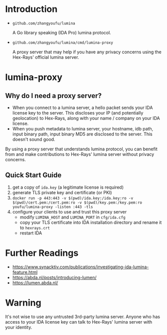 # Introduction

* `github.com/zhangyoufu/lumina`

  A Go library speaking (IDA Pro) lumina protocol.

* `github.com/zhangyoufu/lumina/cmd/lumina-proxy`

  A proxy server that may help if you have any privacy concerns using the Hex-Rays' official lumina server.

# lumina-proxy

## Why do I need a proxy server?

* When you connect to a lumina server, a hello packet sends your IDA license key to the server.
  This discloses your IP (and potentially geolocation) to Hex-Rays, along with your name / company on your IDA license.
* When you push metadata to lumina server, your hostname, idb path, input binary path, input binary MD5 are disclosed to the server.
  This doesn't sound good.

By using a proxy server that understands lumina protocol, you can benefit from and make contributions to Hex-Rays' lumina server without privacy concerns.

## Quick Start Guide

1. get a copy of `ida.key` (a legitimate license is required)
2. generate TLS private key and certificate (or PKI)
3. `docker run -p 443:443 -v $(pwd)/ida.key:/ida.key:ro -v $(pwd)/cert.pem:/cert.pem:ro -v $(pwd)/key.pem:/key.pem:ro youfu/lumina-proxy -listen :443 -tls`
4. configure your clients to use and trust this proxy server
   * modify `LUMINA_HOST` and `LUMINA_PORT` in `cfg/ida.cfg`
   * copy your TLS certificate into IDA installation directory and rename it to `hexrays.crt`
   * restart IDA

# Further Readings

* https://www.synacktiv.com/publications/investigating-ida-lumina-feature.html
* https://abda.nl/posts/introducing-lumen/
* https://lumen.abda.nl/

# Warning

It's not wise to use any untrusted 3rd-party lumina server.
Anyone who has access to your IDA license key can talk to Hex-Rays' lumina server with your identity.
